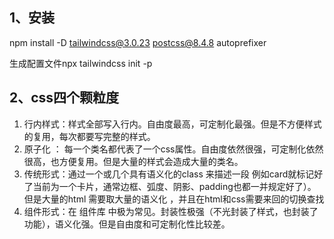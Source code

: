 ## 1、安装
npm install -D tailwindcss@3.0.23 postcss@8.4.8 autoprefixer

生成配置文件npx tailwindcss init -p
## 2、css四个颗粒度
1.  行内样式：样式全部写入行内。自由度最高，可定制化最强。但是不方便样式的复用，每次都要写完整的样式。 
2.  原子化 ： 每一个类名都代表了一个css属性。自由度依然很强，可定制化依然很高，也方便复用。但是大量的样式会造成大量的类名。
3.  传统形式：通过一个或几个具有语义化的class 来描述一段 例如card就标记好了当前为一个卡片，通常边框、弧度、阴影、padding也都一并规定好了）。但是大量的html 需要取大量的语义化 ，并且在html和css需要来回的切换查找
4.  组件形式：在 组件库 中极为常见。封装性极强（不光封装了样式，也封装了功能），语义化强。但是自由度和可定制化性比较差。 
